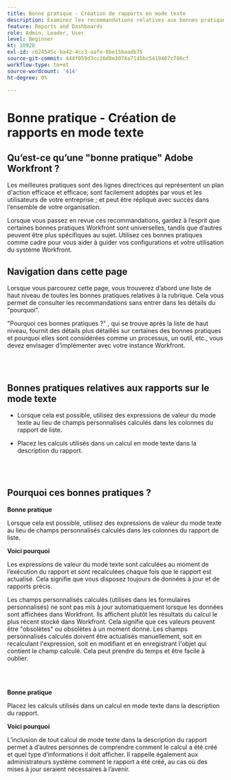 ```yaml
---
title: Bonne pratique - Création de rapports en mode texte
description: Examinez les recommandations relatives aux bonnes pratiques des experts d’Adobe Workfront concernant la configuration, la gestion et l’utilisation de la création de rapports en mode texte Workfront.
feature: Reports and Dashboards
role: Admin, Leader, User
level: Beginner
kt: 10928
exl-id: c624545c-ba42-4cc3-aafe-8be15baadb75
source-git-commit: 444f059d3cc26d8e3074a7145bc5419407c786cf
workflow-type: tm+mt
source-wordcount: '414'
ht-degree: 0%

---
```


# Bonne pratique - Création de rapports en mode texte

## Qu’est-ce qu’une &quot;bonne pratique&quot; Adobe Workfront ?

Les meilleures pratiques sont des lignes directrices qui représentent un plan d&#39;action efficace et efficace; sont facilement adoptés par vous et les utilisateurs de votre entreprise ; et peut être répliqué avec succès dans l’ensemble de votre organisation.

Lorsque vous passez en revue ces recommandations, gardez à l’esprit que certaines bonnes pratiques Workfront sont universelles, tandis que d’autres peuvent être plus spécifiques au sujet. Utilisez ces bonnes pratiques comme cadre pour vous aider à guider vos configurations et votre utilisation du système Workfront.

## Navigation dans cette page

Lorsque vous parcourez cette page, vous trouverez d’abord une liste de haut niveau de toutes les bonnes pratiques relatives à la rubrique. Cela vous permet de consulter les recommandations sans entrer dans les détails du &quot;pourquoi&quot;.

&quot;Pourquoi ces bonnes pratiques ?&quot; , qui se trouve après la liste de haut niveau, fournit des détails plus détaillés sur certaines des bonnes pratiques et pourquoi elles sont considérées comme un processus, un outil, etc., vous devez envisager d’implémenter avec votre instance Workfront.

</br>
</br>

## Bonnes pratiques relatives aux rapports sur le mode texte

* Lorsque cela est possible, utilisez des expressions de valeur du mode texte au lieu de champs personnalisés calculés dans les colonnes du rapport de liste.

* Placez les calculs utilisés dans un calcul en mode texte dans la description du rapport.

</br>
</br>

## Pourquoi ces bonnes pratiques ?

**Bonne pratique**

Lorsque cela est possible, utilisez des expressions de valeur du mode texte au lieu de champs personnalisés calculés dans les colonnes du rapport de liste.



**Voici pourquoi**

Les expressions de valeur du mode texte sont calculées au moment de l’exécution du rapport et sont recalculées chaque fois que le rapport est actualisé. Cela signifie que vous disposez toujours de données à jour et de rapports précis.



Les champs personnalisés calculés (utilisés dans les formulaires personnalisés) ne sont pas mis à jour automatiquement lorsque les données sont affichées dans Workfront. Ils affichent plutôt les résultats du calcul le plus récent stocké dans Workfront. Cela signifie que ces valeurs peuvent être &quot;obsolètes&quot; ou obsolètes à un moment donné. Les champs personnalisés calculés doivent être actualisés manuellement, soit en recalculant l&#39;expression, soit en modifiant et en enregistrant l&#39;objet qui contient le champ calculé. Cela peut prendre du temps et être facile à oublier.


</br>
</br>

**Bonne pratique**

Placez les calculs utilisés dans un calcul en mode texte dans la description du rapport.



**Voici pourquoi**

L’inclusion de tout calcul de mode texte dans la description du rapport permet à d’autres personnes de comprendre comment le calcul a été créé et quel type d’informations il doit afficher. Il rappelle également aux administrateurs système comment le rapport a été créé, au cas où des mises à jour seraient nécessaires à l’avenir.
